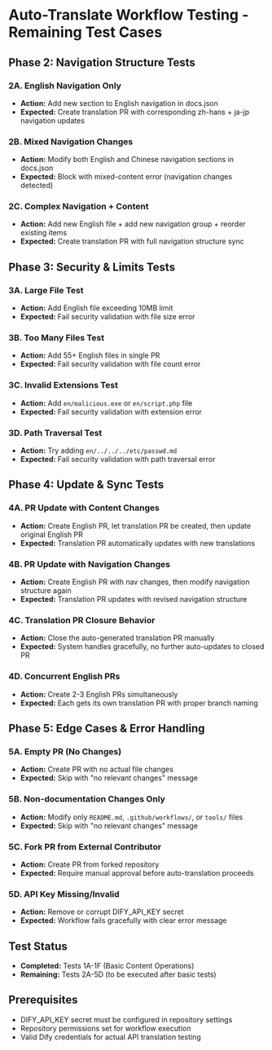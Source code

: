 # Auto-Translate Workflow Testing - Remaining Test Cases

## Phase 2: Navigation Structure Tests

### **2A. English Navigation Only**
- **Action:** Add new section to English navigation in docs.json
- **Expected:** Create translation PR with corresponding zh-hans + ja-jp navigation updates

### **2B. Mixed Navigation Changes**
- **Action:** Modify both English and Chinese navigation sections in docs.json
- **Expected:** Block with mixed-content error (navigation changes detected)

### **2C. Complex Navigation + Content**
- **Action:** Add new English file + add new navigation group + reorder existing items
- **Expected:** Create translation PR with full navigation structure sync

## Phase 3: Security & Limits Tests

### **3A. Large File Test**
- **Action:** Add English file exceeding 10MB limit
- **Expected:** Fail security validation with file size error

### **3B. Too Many Files Test**
- **Action:** Add 55+ English files in single PR
- **Expected:** Fail security validation with file count error

### **3C. Invalid Extensions Test**
- **Action:** Add `en/malicious.exe` or `en/script.php` file
- **Expected:** Fail security validation with extension error

### **3D. Path Traversal Test**
- **Action:** Try adding `en/../../../etc/passwd.md`
- **Expected:** Fail security validation with path traversal error

## Phase 4: Update & Sync Tests

### **4A. PR Update with Content Changes**
- **Action:** Create English PR, let translation PR be created, then update original English PR
- **Expected:** Translation PR automatically updates with new translations

### **4B. PR Update with Navigation Changes**
- **Action:** Create English PR with nav changes, then modify navigation structure again
- **Expected:** Translation PR updates with revised navigation structure

### **4C. Translation PR Closure Behavior**
- **Action:** Close the auto-generated translation PR manually
- **Expected:** System handles gracefully, no further auto-updates to closed PR

### **4D. Concurrent English PRs**
- **Action:** Create 2-3 English PRs simultaneously
- **Expected:** Each gets its own translation PR with proper branch naming

## Phase 5: Edge Cases & Error Handling

### **5A. Empty PR (No Changes)**
- **Action:** Create PR with no actual file changes
- **Expected:** Skip with "no relevant changes" message

### **5B. Non-documentation Changes Only**
- **Action:** Modify only `README.md`, `.github/workflows/`, or `tools/` files
- **Expected:** Skip with "no relevant changes" message

### **5C. Fork PR from External Contributor**
- **Action:** Create PR from forked repository
- **Expected:** Require manual approval before auto-translation proceeds

### **5D. API Key Missing/Invalid**
- **Action:** Remove or corrupt DIFY_API_KEY secret
- **Expected:** Workflow fails gracefully with clear error message

## Test Status
- **Completed:** Tests 1A-1F (Basic Content Operations)
- **Remaining:** Tests 2A-5D (to be executed after basic tests)

## Prerequisites
- DIFY_API_KEY secret must be configured in repository settings
- Repository permissions set for workflow execution
- Valid Dify credentials for actual API translation testing